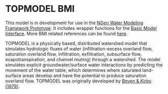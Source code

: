 # TOPMODEL BMI

This model is in development for use in the
[NGen Water Modeling Framework Prototype](https://github.com/NOAA-OWP/ngen).
It includes wrapper functions for the
[Basic Model Interface](https://bmi-spec.readthedocs.io/en/latest/).
More BMI related references can be found [here](refs/csdms).
  
TOPMODEL is a physically based, distributed watershed model that simulates
hydrologic fluxes of water (infiltration-excess overland flow, saturation
overland flow, infiltration, exfiltration, subsurface flow, evapotranspiration,
and channel routing) through a watershed. The model simulates explicit
groundwater/surface water interactions by predicting the movement of the
water table, which determines where saturated land-surface areas develop
and have the potential to produce saturation overland flow. TOPMODEL was
originally developed by
[Beven & Kirby (1979)](https://www.tandfonline.com/doi/abs/10.1080/02626667909491834).